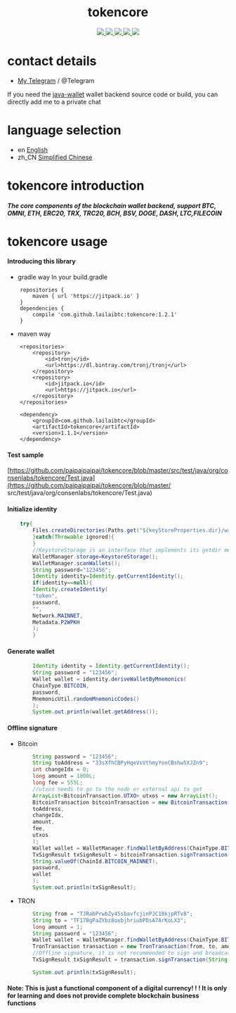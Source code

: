 <h1 align="center">
  tokencore
</h1>
<p align="center">

  <a href="https://travis-ci.org/paipaipaipai/tokencore">
    <img src="https://travis-ci.org/paipaipaipai/tokencore.svg?branch=master">
  </a>

  <a href="https://github.com/paipaipaipai/tokencore/issues">
    <img src="https://img.shields.io/github/issues/paipaipaipai/tokencore.svg">
  </a>

  <a href="https://github.com/paipaipaipai/tokencore/pulls">
    <img src="https://img.shields.io/github/issues-pr/paipaipaipai/tokencore.svg">
  </a>

  <a href="https://github.com/paipaipaipai/tokencore/graphs/contributors">
    <img src="https://img.shields.io/github/contributors/paipaipaipai/tokencore.svg">
  </a>

  <a href="LICENSE">
    <img src="https://img.shields.io/github/license/paipaipaipai/tokencore.svg">
  </a>
  
</p>

# contact details

- [My Telegram](https://t.me/lailaibtc) / @Telegram
  
If you need the [java-wallet](https://github.com/paipaipaipai/java-wallet) wallet backend source code or build, you can directly add me to a private chat

# language selection

- en [English](README_en.md)
- zh_CN [Simplified Chinese](README.md)

# tokencore introduction

##### The core components of the blockchain wallet backend, support BTC, OMNI, ETH, ERC20, TRX, TRC20, BCH, BSV, DOGE, DASH, LTC,FILECOIN

# tokencore usage


#### Introducing this library
- gradle way
In your build.gradle
```
    repositories {
        maven { url 'https://jitpack.io' }
    }
    dependencies {
        compile 'com.github.lailaibtc:tokencore:1.2.1'
    }
```

- maven way
```
	<repositories>
		<repository>
		    <id>tronj</id>
		    <url>https://dl.bintray.com/tronj/tronj</url>
		</repository>
		<repository>
		    <id>jitpack.io</id>
		    <url>https://jitpack.io</url>
		</repository>
	</repositories>
	
	<dependency>
	    <groupId>com.github.lailaibtc</groupId>
	    <artifactId>tokencore</artifactId>
	    <version>1.1.1</version>
	</dependency>
```
#### Test sample
[https://github.com/paipaipaipai/tokencore/blob/master/src/test/java/org/consenlabs/tokencore/Test.java](https://github.com/paipaipaipai/tokencore/blob/master/ src/test/java/org/consenlabs/tokencore/Test.java)
#### Initialize identity

```java
    try{
        Files.createDirectories(Paths.get("${keyStoreProperties.dir}/wallets"))
        }catch(Throwable ignored){
        }
        //KeystoreStorage is an interface that implements its getdir method
        WalletManager.storage=KeystoreStorage();
        WalletManager.scanWallets();
        String password="123456";
        Identity identity=Identity.getCurrentIdentity();
        if(identity==null){
        Identity.createIdentity(
        "token",
        password,
        "",
        Network.MAINNET,
        Metadata.P2WPKH
        );
        }
```

#### Generate wallet

```java
        Identity identity = Identity.getCurrentIdentity();
        String password = "123456";
        Wallet wallet = identity.deriveWalletByMnemonics(
        ChainType.BITCOIN,
        password,
        MnemonicUtil.randomMnemonicCodes()
        );
        System.out.println(wallet.getAddress());

```

#### Offline signature

- Bitcoin

```java
        String password = "123456";
        String toAddress = "33sXfhCBPyHqeVsVthmyYonCBshw5XJZn9";
        int changeIdx = 0;
        long amount = 1000L;
        long fee = 555L;
        //utxos needs to go to the node or external api to get
        ArrayList<BitcoinTransaction.UTXO> utxos = new ArrayList();
        BitcoinTransaction bitcoinTransaction = new BitcoinTransaction(
        toAddress,
        changeIdx,
        amount,
        fee,
        utxos
        );
        Wallet wallet = WalletManager.findWalletByAddress(ChainType.BITCOIN, "33sXfhCBPyHqeVsVthmyYonCBshw5XJZn9");
        TxSignResult txSignResult = bitcoinTransaction.signTransaction(
        String.valueOf(ChainId.BITCOIN_MAINNET),
        password,
        wallet
        );
        System.out.println(txSignResult);
```

- TRON

```java
        String from = "TJRabPrwbZy45sbavfcjinPJC18kjpRTv8";
        String to = "TF17BgPaZYbz8oxbjhriubPDsA7ArKoLX3";
        long amount = 1;
        String password = "123456";
        Wallet wallet = WalletManager.findWalletByAddress(ChainType.BITCOIN, "TJRabPrwbZy45sbavfcjinPJC18kjpRTv8");
        TronTransaction transaction = new TronTransaction(from, to, amount);
        //Offline signature, it is not recommended to sign and broadcast together
        TxSignResult txSignResult = transaction.signTransaction(String.valueOf(ChainId.BITCOIN_MAINNET), password, wallet);

        System.out.println(txSignResult);
```

#### Note: This is just a functional component of a digital currency! ! ! It is only for learning and does not provide complete blockchain business functions
